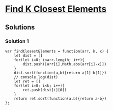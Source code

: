 # [Find K Closest Elements]()

## Solutions

### Solution 1

```
var findClosestElements = function(arr, k, x) {
    let dist = []
    for(let i=0; i<arr.length; i++){
        dist.push([arr[i],Math.abs(arr[i]-x)])
    }
    dist.sort(function(a,b){return a[1]-b[1]})
    // console.log(dist)
    let ret = []
    for(let i=0; i<k; i++){
        ret.push(dist[i][0])
    }
    return ret.sort(function(a,b){return a-b})
};
```